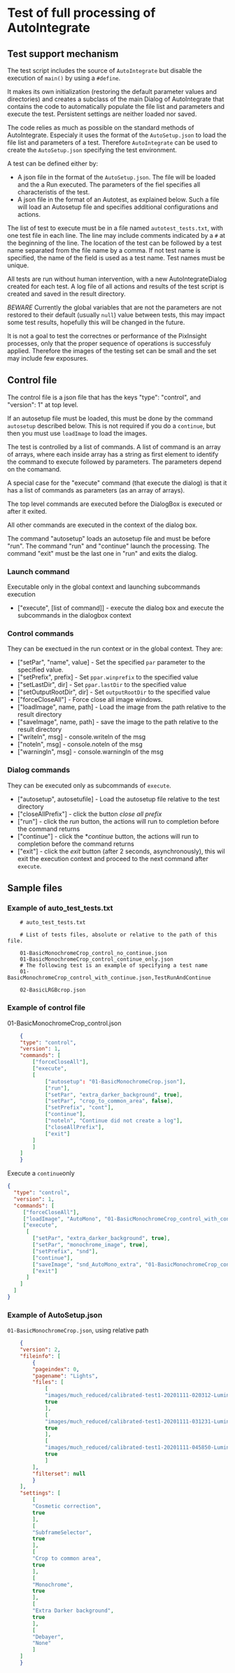 # Test of full processing of AutoIntegrate

## Test support mechanism

The test script includes the source of `AutoIntegrate` but disable the execution of `main()` by using a `#define`.

It makes its own initialization (restoring the default parameter values and directories) and
creates a subclass of the main Dialog of AutoIntegrate that contains the code to automatically populate the file list and
parameters and execute the test.
Persistent settings are neither loaded nor saved.

The code relies as much as possible on the standard methods of AutoIntegrate. Especialy it uses the format of the
`AutoSetup.json` to load the file list and parameters of a test. 
Therefore `AutoIntegrate` can be used to create the `AutoSetup.json` specifying the test environment.

A test can be defined either by:

- A json file in the format of the `AutoSetup.json`. The file will be loaded and the a Run executed. The parameters
of the fiel specifies all characteristis of the test.
- A json file in the format of an Autotest, as explained below. Such a file will load an Autosetup file and specifies
additional configurations and actions.

The list of test to execute must be in a file named `autotest_tests.txt`, with one test file in each line.
The line may include comments indicated by a `#` at the beginning of the line.
The location of the test can be followed by a test name separated from the file name by a comma. If not
test name is specified, the name of the field is used as a test name.  Test names must be unique.

All tests are run without human intervention, with a new AutoIntegrateDialog created for each test.
A log file of all actions and results of the test script is created and saved in the result directory.

*BEWARE* Currently the global variables that are not the parameters are not restored to their default (usually `null`)
value between tests, this may impact some test results, hopefully this will be changed in the future.

It is not a goal to test the correctnes or performance of the PixInsight processes, only that the proper sequence of
operations is successfuly applied. Therefore the images of the testing set can be small and the set may include few exposures.

## Control file

The control file is a json file that has the keys "type": "control", and "version": 1" at top level.

If an autosetup file must be loaded, this must be done by the command `autosetup` described below. This is
not required if you do a `continue`, but then you must use `loadImage` to load the images.

The test is controlled by a list of commands.  A list of command is an array of arrays, where
each inside array has a string as first element to identify the command to execute followed by parameters.
The parameters depend on the comamand.

A special case for the "execute" command (that execute the dialog) is that it has a list of commands
as parameters (as an array of arrays).

The top level commands are executed before the DialogBox is executed or after it exited.

All other commands are executed in the context of the dialog box.

The command "autosetup" loads an autosetup file and must be before "run".
The command "run" and "continue" launch the processing.
The command "exit" must be the last one in "run" and exits the dialog.

### Launch command

Executable only in the global context and launching subcommands execution

- ["execute", [list of command]] - execute the dialog box and execute the subcommands in the dialogbox context

### Control commands

They can be exectued in the run context or in the global context. They are:

- ["setPar", "name", value] - Set the specified `par` parameter to the specified value.
- ["setPrefix", prefix] - Set `ppar.winprefix` to the specified value
- ["setLastDir", dir] - Set `ppar.lastDir` to the specified value
- ["setOutputRootDir", dir] - Set `outputRootDir` to the specified value
- ["forceCloseAll"] - Force close all image windows.
- ["loadImage", name, path] - Load the image from the path relative to the result directory
- ["saveImage", name, path] - save the image to the path relative to the result directory
- ["writeln", msg] - console.writeln of the msg
- ["noteln", msg] - console.noteln of the msg
- ["warningln", msg] - console.warningln of the msg

### Dialog commands

They can be executed only as subcommands of `execute`.

- ["autosetup", autosetufile] - Load the autosetup file relative to the test directory
- ["closeAllPrefix"] - click the button *close all prefix*
- ["run"] - click the *run* button, the actions will run to completion before the command returns
- ["continue"] - click the **continue* button, the actions will run to completion before the command returns
- ["exit"] - click the *exit* button (after 2 seconds, asynchronously), this wil exit the execution context  and
proceed to the next command after `execute`.
  
## Sample files

### Example of auto_test_tests.txt

```
    # auto_test_tests.txt

    # List of tests files, absolute or relative to the path of this file.

    01-BasicMonochromeCrop_control_no_continue.json
    01-BasicMonochromeCrop_control_continue_only.json
    # The following test is an example of specifying a test name
    01-BasicMonochromeCrop_control_with_continue.json,TestRunAndContinue

    02-BasicLRGBcrop.json
```

### Example of control file

01-BasicMonochromeCrop_control.json

```json
    {
    "type": "control",
    "version": 1,
    "commands": [
        ["forceCloseAll"],
        ["execute", 
        [
            ["autosetup": "01-BasicMonochromeCrop.json"],
            ["run"],
            ["setPar", "extra_darker_background", true],
            ["setPar", "crop_to_common_area", false],
            ["setPrefix", "cont"],
            ["continue"],
            ["noteln", "Continue did not create a log"],
            ["closeAllPrefix"],
            ["exit"]
        ]
        ]
    ]
    }
```

Execute a `continue`only

```json
{
  "type": "control",
  "version": 1,
  "commands": [
     ["forceCloseAll"],
     ["loadImage", "AutoMono", "01-BasicMonochromeCrop_control_with_continue/AutoProcessed/AutoMono.xisf"],
     ["execute", 
      [
        ["setPar", "extra_darker_background", true],
        ["setPar", "monochrome_image", true],
        ["setPrefix", "snd"],
        ["continue"],
        ["saveImage", "snd_AutoMono_extra", "01-BasicMonochromeCrop_control_continue_only/CopyOfAutoMono.xisf"],
        ["exit"]
      ]
    ]
  ]
}
```

### Example of AutoSetup.json

`01-BasicMonochromeCrop.json`, using relative path

```json
    {
    "version": 2,
    "fileinfo": [
        {
        "pageindex": 0,
        "pagename": "Lights",
        "files": [
            [
            "images/much_reduced/calibrated-test1-20201111-020312-Luminance-BIN2-W-300-001.fit",
            true
            ],
            [
            "images/much_reduced/calibrated-test1-20201111-031231-Luminance-BIN2-W-300-009.fit",
            true
            ],
            [
            "images/much_reduced/calibrated-test1-20201111-045850-Luminance-BIN2-W-300-010.fit",
            true
            ]
        ],
        "filterset": null
        }
    ],
    "settings": [
        [
        "Cosmetic correction",
        true
        ],
        [
        "SubframeSelector",
        true
        ],
        [
        "Crop to common area",
        true
        ],
        [
        "Monochrome",
        true
        ],
        [
        "Extra Darker background",
        true
        ],
        [
        "Debayer",
        "None"
        ]
    ]
    }
```